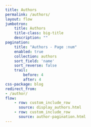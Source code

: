 ```yaml
---
title: Authors
permalink: /authors/
layout: flow
jumbotron:
    title: Authors
    title-class: big-title
    description: ""
pagination:
    title: "Authors - Page :num"
    enabled: true
    collection: authors
    sort_field: 'name'
    sort_reverse: false
    trail:
        before: 4
        after: 4
css-package: blog
redirect_from:
- /author/
flow:
    - row: custom_include_row
      source: display_authors.html
    - row: custom_include_row
      source: author-pagination.html
---
```

